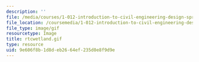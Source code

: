 ```yaml
---
description: ''
file: /media/courses/1-012-introduction-to-civil-engineering-design-spring-2002/9e606f8b1d8deb2664ef235d0e8f9d9e_rtcwetland.gif
file_location: /coursemedia/1-012-introduction-to-civil-engineering-design-spring-2002/9e606f8b1d8deb2664ef235d0e8f9d9e_rtcwetland.gif
file_type: image/gif
resourcetype: Image
title: rtcwetland.gif
type: resource
uid: 9e606f8b-1d8d-eb26-64ef-235d0e8f9d9e
---
```

